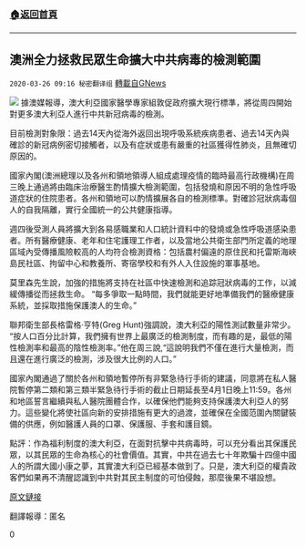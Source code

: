 ###  [:house:返回首頁](https://github.com/ourhimalayas/txt)
---

## 澳洲全力拯救民眾生命擴大中共病毒的檢測範圍
`2020-03-26 09:16 秘密翻译组` [轉載自GNews](https://gnews.org/zh-hant/153472/)

![](https://s3-ap-northeast-1.amazonaws.com/news.guo.offload.media/wp-content/uploads/2020/03/26091626/Picture-1-76.png)
據澳媒報導，澳大利亞國家醫學專家組敦促政府擴大現行標準，將從周四開始對更多澳大利亞人進行中共新冠病毒的檢測。

目前檢測對象限：過去14天內從海外返回出現呼吸系統疾病患者、過去14天內與確診的新冠病例密切接觸者，以及有症狀或患有嚴重的社區獲得性肺炎，且無確切原因的。

國家內閣(澳洲總理以及各州和領地領導人組成處理疫情的臨時最高行政機構)在周三晚上通過將由臨床治療醫生酌情擴大檢測範圍，包括發燒和原因不明的急性呼吸道症狀的住院患者。各州和領地可以酌情擴展各自的檢測標準。對確診冠狀病毒個人的自我隔離，實行全國統一的公共健康指導。

週四後受測人員將擴大到各易感職業和人口統計資料中的發燒或急性呼吸道感染患者。所有醫療健康、老年和住宅護理工作者，以及當地公共衛生部門所定義的地理區域內受傳播風險較高的人均符合檢測資格：包括農村偏遠的原住民和托雷斯海峽島民社區、拘留中心和教養所、寄宿學校和有外人入住設施的軍事基地。

莫里森先生說，加強的措施將支持在社區中快速檢測和追踪冠狀病毒的工作，以減緩傳播從而拯救生命。 “每多爭取一點時間，我們就能更好地準備我們的醫療健康系統，並採取措施保護澳人的生命。”

聯邦衛生部長格雷格·亨特(Greg Hunt)強調說，澳大利亞的陽性測試數量非常少。 “按人口百分比計算，我們擁有世界上最廣泛的檢測制度，而有趣的是，最低的陽性檢測率和最高的陰性檢測率。”他在周三說,“這說明我們不僅在進行大量檢測，而且還在進行廣泛的檢測，涉及很大比例的人口。”

國家內閣通過了關於各州和領地暫停所有非緊急待行手術的建議，同意將在私人醫院暫停第二類和第三類半緊急待行手術的截止日期延長至4月1日晚上11:59。各州和地區誓言繼續與私人醫院團體合作，以確保他們能夠支持保護澳大利亞人的努力。這些變化將使社區向新的安排措施有更大的過渡，並確保在全國范圍內關鍵裝備的供應，例如醫護人員的口罩、保護服、手套和護目鏡。

點評：作為福利制度的澳大利亞，在面對抗擊中共病毒時，可以充分看出其保護民眾，以其民眾的生命為核心的社會價值。其實，中共在過去七十年欺騙十四億中國人的所謂大國小康之夢，其實澳大利亞已經基本做到了。只是，澳大利亞的權貴政客們如果再不清醒認識到中共對其民主制度的可怕侵蝕，那麼後果不堪設想。

[原文鏈接](https://www.theage.com.au/politics/federal/testing-for-covid-19-to-be-expanded-in-a-bid-to-save-australian-lives-20200325-p54dyn.html)

翻譯報導：匿名

0
